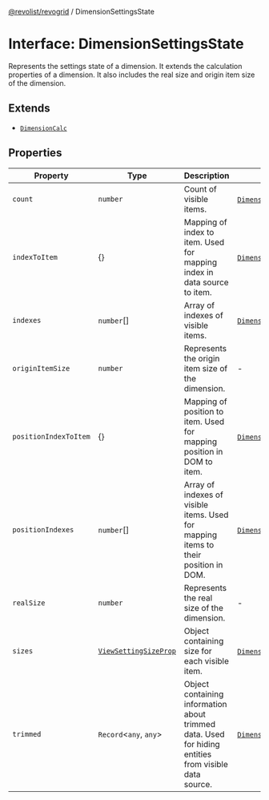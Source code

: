 [@revolist/revogrid](README.md) / DimensionSettingsState

# Interface: DimensionSettingsState

Represents the settings state of a dimension.
It extends the calculation properties of a dimension.
It also includes the real size and origin item size of the dimension.

## Extends

- [`DimensionCalc`](Interface.DimensionCalc.md)

## Properties

| Property | Type | Description | Inherited from | Defined in |
| ------ | ------ | ------ | ------ | ------ |
| `count` | `number` | Count of visible items. | [`DimensionCalc`](Interface.DimensionCalc.md).`count` | [src/types/interfaces.ts:586](https://github.com/revolist/revogrid/blob/0ab93afcbb5b98b002edc76b162fc6cdefa047cd/src/types/interfaces.ts#L586) |
| `indexToItem` | \{\} | Mapping of index to item. Used for mapping index in data source to item. | [`DimensionCalc`](Interface.DimensionCalc.md).`indexToItem` | [src/types/interfaces.ts:609](https://github.com/revolist/revogrid/blob/0ab93afcbb5b98b002edc76b162fc6cdefa047cd/src/types/interfaces.ts#L609) |
| `indexes` | `number`[] | Array of indexes of visible items. | [`DimensionCalc`](Interface.DimensionCalc.md).`indexes` | [src/types/interfaces.ts:581](https://github.com/revolist/revogrid/blob/0ab93afcbb5b98b002edc76b162fc6cdefa047cd/src/types/interfaces.ts#L581) |
| `originItemSize` | `number` | Represents the origin item size of the dimension. | - | [src/types/interfaces.ts:641](https://github.com/revolist/revogrid/blob/0ab93afcbb5b98b002edc76b162fc6cdefa047cd/src/types/interfaces.ts#L641) |
| `positionIndexToItem` | \{\} | Mapping of position to item. Used for mapping position in DOM to item. | [`DimensionCalc`](Interface.DimensionCalc.md).`positionIndexToItem` | [src/types/interfaces.ts:598](https://github.com/revolist/revogrid/blob/0ab93afcbb5b98b002edc76b162fc6cdefa047cd/src/types/interfaces.ts#L598) |
| `positionIndexes` | `number`[] | Array of indexes of visible items. Used for mapping items to their position in DOM. | [`DimensionCalc`](Interface.DimensionCalc.md).`positionIndexes` | [src/types/interfaces.ts:592](https://github.com/revolist/revogrid/blob/0ab93afcbb5b98b002edc76b162fc6cdefa047cd/src/types/interfaces.ts#L592) |
| `realSize` | `number` | Represents the real size of the dimension. | - | [src/types/interfaces.ts:636](https://github.com/revolist/revogrid/blob/0ab93afcbb5b98b002edc76b162fc6cdefa047cd/src/types/interfaces.ts#L636) |
| `sizes` | [`ViewSettingSizeProp`](TypeAlias.ViewSettingSizeProp.md) | Object containing size for each visible item. | [`DimensionCalc`](Interface.DimensionCalc.md).`sizes` | [src/types/interfaces.ts:625](https://github.com/revolist/revogrid/blob/0ab93afcbb5b98b002edc76b162fc6cdefa047cd/src/types/interfaces.ts#L625) |
| `trimmed` | `Record`\<`any`, `any`\> | Object containing information about trimmed data. Used for hiding entities from visible data source. | [`DimensionCalc`](Interface.DimensionCalc.md).`trimmed` | [src/types/interfaces.ts:620](https://github.com/revolist/revogrid/blob/0ab93afcbb5b98b002edc76b162fc6cdefa047cd/src/types/interfaces.ts#L620) |
